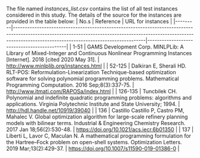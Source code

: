 The file named _instances_list.csv_ contains the list of all test instances considered in this study. The details of the source for the instances are provided in the table below:
| No.s    | Reference                                                                                                                                                                                                         | URL for instances                          |
|---------|-------------------------------------------------------------------------------------------------------------------------------------------------------------------------------------------------------------------|--------------------------------------------|
| 1-51    | GAMS Development Corp. MINLPLib: A Library of Mixed-Integer and Continuous Nonlinear Programming Instances [Internet]. 2018 [cited 2020 May 31].                                                                  | http://www.minlplib.org/instances.html     |
| 52-125  | Dalkiran   E, Sherali HD. RLT-POS: Reformulation-Linearization Technique-based   optimization software for solving polynomial programming problems.   Mathematical Programming Computation. 2016 Sep;8(3):337-75. | http://www.itmati.com/RAPOSa/index.html    |
| 126-135 | Tuncbilek CH. Polynomial and indefinite quadratic programming problems: algorithms and applications. Virginia Polytechnic Institute and State University; 1994.                                                   | http://hdl.handle.net/10919/39040          |
| 136     | Castillo Castillo P, Castro PM, Mahalec V. Global optimization algorithm for large-scale refinery planning models with bilinear terms. Industrial & Engineering Chemistry Research. 2017 Jan 18;56(2):530-48.     | https://doi.org/10.1021/acs.iecr.6b01350   |
| 137     | Liberti   L, Lavor C, Maculan N. A mathematical programming formulation for the   Hartree–Fock problem on open-shell systems. Optimization Letters. 2019   Mar;13(2):429-37.                                      | https://doi.org/10.1007/s11590-019-01386-0 |
